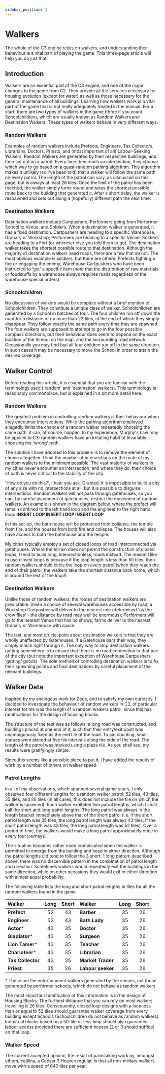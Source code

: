 ```yaml
---
sidebar_position: 2
---
```

# Walkers

The whole of the C3 engine relies on walkers, and understanding their behaviour is a vital part of playing the game. This three-page article will help you do just that.

## Introduction

Walkers are an essential part of the C3 engine, and one of the major changes to the game from C2. They provide all the services necessary for housing evolution (except for water) as well as those necessary for the general maintenance of all buildings. Learning how walkers work is a vital part of the game that is not really adequately treated in the manual. For a start, there are two types of walkers in the game (three if you count Schoolchildren), which are usually known as Random Walkers and Destination Walkers. These types of walkers behave in very different ways.

### Random Walkers

Examples of random walkers include Prefects, Engineers, Tax Collectors, Librarians, Doctors, Priests, and (most important of all) Labour-Seeking Walkers. Random Walkers are generated by their respective buildings, and then set out on a patrol. Every time they reach an intersection, they choose which way to go based on a quasi-random pathing algorithm. This algorithm makes it unlikely (so I've been told) that a walker will follow the same path on every patrol. The length of the patrol can vary, as discussed on this page, but is always at least 26 tiles. Once the limit of the patrol has been reached, the walker simply turns round and takes the shortest possible route back to the building that generated it. After a short delay, the walker is respawned and sets out along a (hopefully) different path the next time.

### Destination Walkers

Destination walkers include Cartpushers, Performers going from Performer School to Venue, and Soldiers. When a destination walker is generated, it has a fixed destination. Cartpushers are heading to a specific Warehouse, Granary or Workshop; Performers are heading to a specific Venue; Soldiers are heading to a Fort (or wherever else you told them to go). The destination walker takes the shortest possible route to that destination. Although the majority of destination walkers need roads, there are a few that do not. The most obvious example is soldiers, but there are others: Prefects fighting a fire or engaging the enemy; Warehouse Cartpushers who have been instructed to 'get' a specific item (note that the distribution of raw materials or foodstuffs by a warehouse always requires roads regardless of the warehouse special orders).

### Schoolchildren

No discussion of walkers would be complete without a brief mention of Schoolchildren. They constitute a unique class of walker. Schoolchildren are generated by a School in batches of four. The four children run off down the road for a distance of no more than 22 tiles, at the end of which they simply disappear. They follow exactly the same path every time they are spawned. The four walkers are supposed to attempt to go in the four possible compass directions, but their behaviour does seem to depend on the exact location of the School on the map, and the surrounding road network. Occasionally you may find that all four children run off in the same direction. In such cases it may be necessary to move the School in order to attain the desired coverage.

## Walker Control

Before reading this article, it is essential that you are familiar with the terminology used ('random' and 'destination' walkers). This terminology is reasonably commonplace, but is explained in a bit more detail here.

### Random Walkers

The greatest problem in controlling random walkers is their behaviour when they encounter intersections. While the pathing algorithm employed allegedly limits the chance of a random walker repeatedly choosing the same path, it can, of course, happen. In my experience, Murphy's Law may be applied to C3: random walkers have an irritating habit of invariably choosing the 'wrong' path.

The solution I have adopted to this problem is to remove the element of choice altogether. I limit the number of intersections on the route of my random walkers to the minimum possible. The vast majority of walkers in my cities never encounter an intersection, and where they do, their choice of path is never critical to the stability of the city.

'How do you do this?', I hear you ask. Granted, it is impossible to build a city of any size with no intersections at all, but it is possible to disguise intersections. Random walkers will not pass through gatehouses, so you can, by careful placement of gatehouses, restrict the movement of random walkers. An example is shown in the diagram below, where the prefect will remain confined to the left hand loop and the engineer to the right hand loop:
**INSERT LOOP INSERT LOOP INSERT LOOP**

In this set-up, the bath house will be protected from collapse, the temple from fire, and the houses from both fire and collapse. The houses will also have access to both the bathhouse and the temple.

My cities typically employ a set of closed loops of road interconnected via gatehouses. Where the terrain does not permit the construction of closed loops, I tend to build long, intersectionless, roads instead. The reason I like to use closed loops is because if the loop length is less than 50 tiles, then random walkers should circle the loop on every patrol (when they reach the end of their patrol, the walkers take the shortest distance back home, which is around the rest of the loop!).

### Destination Walkers

Unlike those of random walkers, the routes of destination walkers are predictable. Given a choice of several warehouses accessible by road, a Workshop Cartpusher will deliver to the nearest one (determined 'as the crow flies' - the distance by road may well be enormous); Performers will go to the nearest Venue that has no shows; farms deliver to the nearest Granary or Warehouse with space.

The last, and most crucial point about destination walkers is that they are wholly unaffected by Gatehouses. If a Gatehouse bars their way, they simply march right through it. The only way to stop destination walkers getting somewhere is to ensure that there is no road connection to that part of the city (but note the important exception of Warehouse Cartpushers 'getting' goods). The sole method of controlling destination walkers is to fix their spawning points and final destinations by careful placement of the relevant buildings.

## Walker Data

Inspired by my analogous work for Zeus, and to satisfy my own curiosity, I decided to investigate the behaviour of random walkers in C3. of particular interest for me was the length of a random walkers patrol, since this has ramifications for the design of housing blocks.

The structure of the test was as follows: a long road was constructed, and buildings placed at one end of it, such that their entry/exit point was unambiguously fixed as the end tile of the road. To aid counting, small statues were placed at five tile intervals along the side of the road. The length of the patrol was marked using a plaza tile. As you shall see, my results were gratifyingly simple.

Since this seems like a sensible place to put it, I have added the results of work by a number of others on walker speed.

### Patrol Lengths

In all of my observations, which spanned several game years, I only observed four different lengths for a random walker patrol: 52 tiles, 43 tiles, 35 tiles, and 26 tiles (in all cases, this does not include the tile on which the walker is spawned). Each walker exhibited two patrol lengths, which I shall call the short and long patrol lengths. The long patrol was always in the length bracket immediately above that of the short patrol (i.e. if the short patrol length was 35 tiles, the long patrol length was always 43 tiles; if the short patrol length was 43 tiles, the long patrol length was 52 tiles). Over a period pf time, the walkers would make a long patrol approximately once in every four journeys.

The situation becomes rather more complicated when the walker is permitted to emerge from the building and head in either direction. Although the patrol lengths did tend to follow the 3 short: 1 long pattern described above, there was no discernible pattern in the combination of patrol length and direction. Sometimes walkers would repeatedly exit the buildings in the same direction, while on other occasions they would exit in either direction with almost equal probability.

The following table lists the long and short patrol lengths in tiles for all the random walkers found in the game

| Walker            | Long  | Short | Walker            | Long  | Short |
| :---------------- | :---: | :---: | :---------------- | :---: | :---: |
| **Prefect**       |  52   |  43   | **Barber**        |  35   |  26   |
| **Engineer**      |  52   |  43   | **Bath Lady**     |  35   |  26   |
| **Actor***        |  43   |  35   | **Doctor**        |  35   |  26   |
| **Gladiator***    |  43   |  35   | **Surgeon**       |  35   |  26   |
| **Lion Tamer***   |  43   |  35   | **Teacher**       |  35   |  26   |
| **Charioteer***   |  43   |  35   | **Librarian**     |  35   |  26   |
| **Tax Collector** |  43   |  35   | **Market Trader** |  35   |  26   |
| **Priest**        |  35   |  26   | **Labour seeker** |  35   |  26   |

\* These are the entertainment walkers generated by the venues, not those generated by performer schools, which do not behave as random walkers.

The most important ramification of this information is in the design of Housing Blocks. The furthest distance that you can rely on most walkers travelling is 26 tiles. Consequently, closed loop designs with a loop less than or equal to 52 tiles should guarantee walker coverage from every building except Schools (Schoolchildren do not behave as random walkers). Industrial blocks based on a 50-tile or less loop should also guarantee labour access provided there are sufficient houses (2 or 3 should suffice) on that loop.

### Walker Speed

The current accepted opinion, the result of painstaking work by, amongst others, catilina, a Caesar 3 Heaven regular, is that all non-military walkers move with a speed of 640 tiles per year.
